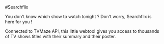 #Searchflix

You don't know which show to watch tonight ? Don't worry, Searchflix is here for you !

Connected to TVMaze API, this little webtool gives you access to thousands of TV shows titles with their summary and their poster.